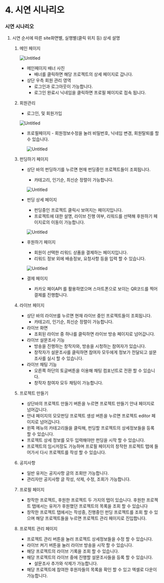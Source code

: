 # 4. 시연 시나리오

### 시연 시나리오

1. 시연 순서에 따른 site화면별, 실행별(클릭 위치 등) 상세 설명
    1. 메인 페이지
        
        ![Untitled](4%20%E1%84%89%E1%85%B5%E1%84%8B%E1%85%A7%E1%86%AB%20%E1%84%89%E1%85%B5%208f6f6/Untitled.png)
        
        - 메인페이지 배너 사진
            - 배너를 클릭하면 해당 프로젝트의 상세 페이지로 갑니다.
        - 상단 우측 회원 관리 영역
            - 로그인과 로그아웃이 가능합니다.
            - 로그인 완료시 닉네임을 클릭하면 프로필 페이지로 접속 됩니다.
        
    2. 회원관리
        - 로그인, 및 회원가입
        
        ![Untitled](4%20%E1%84%89%E1%85%B5%E1%84%8B%E1%85%A7%E1%86%AB%20%E1%84%89%E1%85%B5%208f6f6/Untitled%201.png)
        
        - 프로필페이지 - 회원정보수정을 눌러 비밀번호, 닉네임 변경, 회원탈퇴를 할 수 있습니다.
            
            ![Untitled](4%20%E1%84%89%E1%85%B5%E1%84%8B%E1%85%A7%E1%86%AB%20%E1%84%89%E1%85%B5%208f6f6/Untitled%202.png)
            
    3. 펀딩하기 페이지
        - 상단 바의 펀딩하기를 누르면 현재 펀딩중인 프로젝트들이 조회됩니다.
            - 카테고리, 인기순, 최신순 정렬이 가능합니다.
            
            ![Untitled](4%20%E1%84%89%E1%85%B5%E1%84%8B%E1%85%A7%E1%86%AB%20%E1%84%89%E1%85%B5%208f6f6/Untitled%203.png)
            
        - 펀딩 상세 페이지
            - 펀딩중인 프로젝트 클릭시 보여지는 페이지입니다.
            - 프로젝트에 대한 설명, 라이브 진행 여부, 
            리워드를 선택해 후원하기 페이지로의 이동이 가능합니다.
            
            ![Untitled](4%20%E1%84%89%E1%85%B5%E1%84%8B%E1%85%A7%E1%86%AB%20%E1%84%89%E1%85%B5%208f6f6/Untitled%204.png)
            
        - 후원하기 페이지
            - 회원이 선택한 리워드 상품을 결제하는 페이지입니다.
            - 리워드 정보 외에 배송정보, 요청사항 등을 입력 할 수 있습니다.
            
            ![Untitled](4%20%E1%84%89%E1%85%B5%E1%84%8B%E1%85%A7%E1%86%AB%20%E1%84%89%E1%85%B5%208f6f6/Untitled%205.png)
            
        - 결제 페이지
            - 카카오 페이API 를 활용하였으며 스마트폰으로 보이는 QR코드를 찍어 결제를 진행합니다.
    4. 라이브 페이지
        - 상단 바의 라이브를 누르면 현재 라이브 중인 프로젝트들이 조회됩니다.
            - 카테고리, 인기순, 최신순 정렬이 가능합니다.
        - 라이브 화면
            - 조회된 라이브 중 하나를 클릭하면 라이브 방송 페이지로 넘어갑니다.
        - 라이브 설문조사 기능
            - 방송을 진행하는 창작자와, 방송을 시청하는 참여자가 있습니다.
            - 창작자가 설문조사를 클릭하면 참여자 모두에게 정보가 전달되고 설문조사를 실시 할 수 있습니다.
        - 라이브 채팅 기능
            - 오른쪽 하단의 토글버튼을 이용해 채팅 컴포넌트로 전환 할 수 있습니다.
            - 창작자 참여자 모두 채팅이 가능합니다.
    5. 프로젝트 만들기
        - 상단바의 프로젝트 만들기 버튼을 누르면 프로젝트 만들기 안내 페이지로 넘어갑니다.
        - 안내 페이지의 모모펀딩 프로젝트 생성 버튼을 누르면 프로젝트 editor 페이지로 넘어갑니다.
        - 왼쪽 메뉴의 카테고리들을 클릭해, 펀딩할 프로젝트의 상세정보들을 등록 할 수 있습니다.
        - 프로젝트 상세 정보를 모두 입력해야만 펀딩을 시작 할 수 있습니다.
        - 프로젝트의 임시저장도 가능하며 프로필 페이지의 창작한 프로젝트 탭에 들어가서 다시 프로젝트를 작성 할 수 있습니다.
    6. 공지사항
        - 일반 유저는 공지사항 글의 조회만 가능합니다.
        - 관리자만 공지사항 글 작성, 삭제, 수정, 조회가 가능합니다.
    7. 프로필 페이지 
        - 창작한 프로젝트, 후원한 프로젝트 두 가지의 탭이 있습니다. 후원한 프로젝트 탭에서는 유저가 후원했던 프로젝트의 목록을 조회 할 수 있습니다
        - 창작한 프로젝트 탭에서는 작성중, 진행중인 펀딩 프로젝트를 조회 할 수 있으며
        해당 프로젝트들을 누르면 프로젝트 관리 페이지로 진입합니다.
    8. 프로젝트 관리 페이지
        - 프로젝트 관리 버튼을 눌러 프로젝트 상세정보들을 수정 할 수 있습니다.
        - 라이브 켜기 버튼을 눌러 라이브 방송을 시작 할 수 있습니다.
        - 해당 프로젝트의 라이브 기록을 조회 할 수 있습니다.
        - 해당 프로젝트의 라이브 중에 진행할 설문조사들을 등록 할 수 있습니다.
            - 설문조사 추가와 삭제가 가능합니다.
        - 해당 프로젝트에 참여한 후원자들의 목록을 확인 할 수 있고 엑셀로 다운이 가능합니다.
